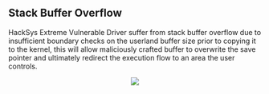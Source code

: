 ## Stack Buffer Overflow
HackSys Extreme Vulnerable Driver suffer from stack buffer overflow due to insufficient boundary checks on the userland buffer size prior to copying it to the kernel, this will allow maliciously crafted buffer to overwrite the save pointer and ultimately redirect the execution flow to an area the user controls.   

<p align="center">
  <img  src="https://github.com/ihack4falafel/OSEE/blob/master/Kernel%20Exploitation/HEVD/Stack%20Buffer%20Overflow/Demo.gif">
</p>
